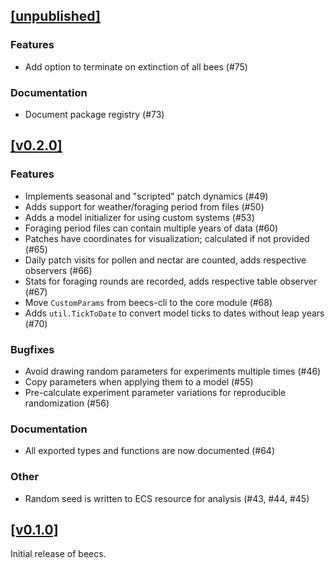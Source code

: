 ## [[unpublished]](https://github.com/mlange-42/beecs/compare/v0.2.0...main)

### Features

- Add option to terminate on extinction of all bees (#75)

### Documentation

- Document package registry (#73)

## [[v0.2.0]](https://github.com/mlange-42/beecs/compare/v0.1.0...v0.2.0)

### Features

- Implements seasonal and "scripted" patch dynamics (#49)
- Adds support for weather/foraging period from files (#50)
- Adds a model initializer for using custom systems (#53)
- Foraging period files can contain multiple years of data (#60)
- Patches have coordinates for visualization; calculated if not provided (#65)
- Daily patch visits for pollen and nectar are counted, adds respective observers (#66)
- Stats for foraging rounds are recorded, adds respective table observer (#67)
- Move `CustomParams` from beecs-cli to the core module (#68)
- Adds `util.TickToDate` to convert model ticks to dates without leap years (#70)

### Bugfixes

- Avoid drawing random parameters for experiments multiple times (#46)
- Copy parameters when applying them to a model (#55)
- Pre-calculate experiment parameter variations for reproducible randomization (#56)

### Documentation

- All exported types and functions are now documented (#64)

### Other

- Random seed is written to ECS resource for analysis (#43, #44, #45)

## [[v0.1.0]](https://github.com/mlange-42/beecs/tree/v0.1.0)

Initial release of beecs.
